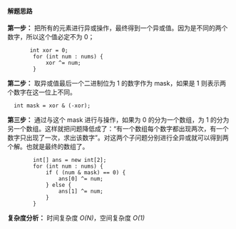 #### 解题思路
**第一步：**
把所有的元素进行异或操作，最终得到一个异或值。因为是不同的两个数字，所以这个值必定不为 0；
```
       int xor = 0;
        for (int num : nums) {
            xor ^= num;
        } 
```
__第二步：__
取异或值最后一个二进制位为 1 的数字作为 mask，如果是 1 则表示两个数字在这一位上不同。
```
  int mask = xor & (-xor);
```
__第三步：__
通过与这个 mask 进行与操作，如果为 0 的分为一个数组，为 1 的分为另一个数组。这样就把问题降低成了：“有一个数组每个数字都出现两次，有一个数字只出现了一次，求出该数字”。对这两个子问题分别进行全异或就可以得到两个解。也就是最终的数组了。
```
        int[] ans = new int[2];
        for (int num : nums) {
            if ( (num & mask) == 0) {
                ans[0] ^= num;
            } else {
                ans[1] ^= num;
            }
        }
```
__复杂度分析：__
时间复杂度 *O(N)*，空间复杂度 *O(1)*
